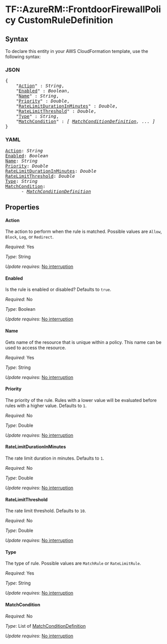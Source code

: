 # TF::AzureRM::FrontdoorFirewallPolicy CustomRuleDefinition

## Syntax

To declare this entity in your AWS CloudFormation template, use the following syntax:

### JSON

<pre>
{
    "<a href="#action" title="Action">Action</a>" : <i>String</i>,
    "<a href="#enabled" title="Enabled">Enabled</a>" : <i>Boolean</i>,
    "<a href="#name" title="Name">Name</a>" : <i>String</i>,
    "<a href="#priority" title="Priority">Priority</a>" : <i>Double</i>,
    "<a href="#ratelimitdurationinminutes" title="RateLimitDurationInMinutes">RateLimitDurationInMinutes</a>" : <i>Double</i>,
    "<a href="#ratelimitthreshold" title="RateLimitThreshold">RateLimitThreshold</a>" : <i>Double</i>,
    "<a href="#type" title="Type">Type</a>" : <i>String</i>,
    "<a href="#matchcondition" title="MatchCondition">MatchCondition</a>" : <i>[ <a href="matchconditiondefinition.md">MatchConditionDefinition</a>, ... ]</i>
}
</pre>

### YAML

<pre>
<a href="#action" title="Action">Action</a>: <i>String</i>
<a href="#enabled" title="Enabled">Enabled</a>: <i>Boolean</i>
<a href="#name" title="Name">Name</a>: <i>String</i>
<a href="#priority" title="Priority">Priority</a>: <i>Double</i>
<a href="#ratelimitdurationinminutes" title="RateLimitDurationInMinutes">RateLimitDurationInMinutes</a>: <i>Double</i>
<a href="#ratelimitthreshold" title="RateLimitThreshold">RateLimitThreshold</a>: <i>Double</i>
<a href="#type" title="Type">Type</a>: <i>String</i>
<a href="#matchcondition" title="MatchCondition">MatchCondition</a>: <i>
      - <a href="matchconditiondefinition.md">MatchConditionDefinition</a></i>
</pre>

## Properties

#### Action

The action to perform when the rule is matched. Possible values are `Allow`, `Block`, `Log`, or `Redirect`.

_Required_: Yes

_Type_: String

_Update requires_: [No interruption](https://docs.aws.amazon.com/AWSCloudFormation/latest/UserGuide/using-cfn-updating-stacks-update-behaviors.html#update-no-interrupt)

#### Enabled

Is the rule is enabled or disabled? Defaults to `true`.

_Required_: No

_Type_: Boolean

_Update requires_: [No interruption](https://docs.aws.amazon.com/AWSCloudFormation/latest/UserGuide/using-cfn-updating-stacks-update-behaviors.html#update-no-interrupt)

#### Name

Gets name of the resource that is unique within a policy. This name can be used to access the resource.

_Required_: Yes

_Type_: String

_Update requires_: [No interruption](https://docs.aws.amazon.com/AWSCloudFormation/latest/UserGuide/using-cfn-updating-stacks-update-behaviors.html#update-no-interrupt)

#### Priority

The priority of the rule. Rules with a lower value will be evaluated before rules with a higher value. Defaults to `1`.

_Required_: No

_Type_: Double

_Update requires_: [No interruption](https://docs.aws.amazon.com/AWSCloudFormation/latest/UserGuide/using-cfn-updating-stacks-update-behaviors.html#update-no-interrupt)

#### RateLimitDurationInMinutes

The rate limit duration in minutes. Defaults to `1`.

_Required_: No

_Type_: Double

_Update requires_: [No interruption](https://docs.aws.amazon.com/AWSCloudFormation/latest/UserGuide/using-cfn-updating-stacks-update-behaviors.html#update-no-interrupt)

#### RateLimitThreshold

The rate limit threshold. Defaults to `10`.

_Required_: No

_Type_: Double

_Update requires_: [No interruption](https://docs.aws.amazon.com/AWSCloudFormation/latest/UserGuide/using-cfn-updating-stacks-update-behaviors.html#update-no-interrupt)

#### Type

The type of rule. Possible values are `MatchRule` or `RateLimitRule`.

_Required_: Yes

_Type_: String

_Update requires_: [No interruption](https://docs.aws.amazon.com/AWSCloudFormation/latest/UserGuide/using-cfn-updating-stacks-update-behaviors.html#update-no-interrupt)

#### MatchCondition

_Required_: No

_Type_: List of <a href="matchconditiondefinition.md">MatchConditionDefinition</a>

_Update requires_: [No interruption](https://docs.aws.amazon.com/AWSCloudFormation/latest/UserGuide/using-cfn-updating-stacks-update-behaviors.html#update-no-interrupt)

